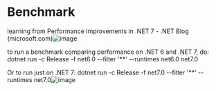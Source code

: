 # Benchmark
learning from Performance Improvements in .NET 7 - .NET Blog (microsoft.com)![image](https://github.com/SitongChe/Benchmark/assets/12755002/8f7359a8-d4b0-427f-ba68-84874b61b486)


to run a benchmark comparing performance on .NET 6 and .NET 7, do:
dotnet run -c Release -f net6.0 --filter '**' --runtimes net6.0 net7.0

Or to run just on .NET 7:
dotnet run -c Release -f net7.0 --filter '**' --runtimes net7.0![image](https://github.com/SitongChe/Benchmark/assets/12755002/79075b13-0048-4ce0-b3e3-870d66d44d27)
